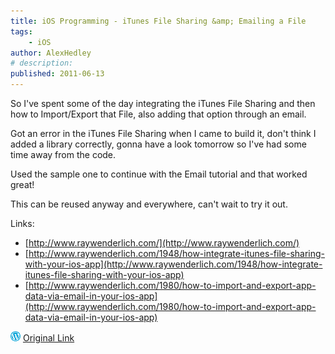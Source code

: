 ```yaml
---
title: iOS Programming - iTunes File Sharing &amp; Emailing a File
tags:
    - iOS
author: AlexHedley
# description: 
published: 2011-06-13
---
```


So I've spent some of the day integrating the iTunes File Sharing and then how to Import/Export that File, also adding that option through an email.

Got an error in the iTunes File Sharing when I came to build it, don't think I added a library correctly, gonna have a look tomorrow so I've had some time away from the code.

Used the sample one to continue with the Email tutorial and that worked great!

This can be reused anyway and everywhere, can't wait to try it out.

Links:

- [http://www.raywenderlich.com/](http://www.raywenderlich.com/)
- [http://www.raywenderlich.com/1948/how-integrate-itunes-file-sharing-with-your-ios-app](http://www.raywenderlich.com/1948/how-integrate-itunes-file-sharing-with-your-ios-app)
- [http://www.raywenderlich.com/1980/how-to-import-and-export-app-data-via-email-in-your-ios-app](http://www.raywenderlich.com/1980/how-to-import-and-export-app-data-via-email-in-your-ios-app)

![Wordpress](../images/wordpress.png "Wordpress") [Original Link](https://alexhedley.wordpress.com/2011/06/13/ios-programming-itunes-file-sharing-emailing-a-file/)
